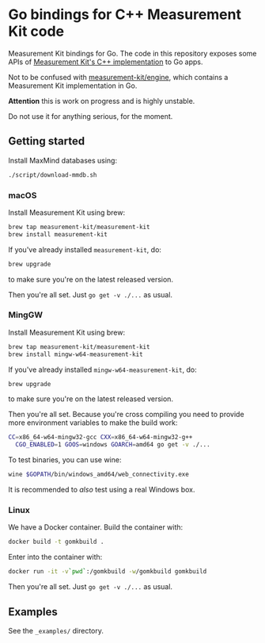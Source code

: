 # Go bindings for C++ Measurement Kit code

Measurement Kit bindings for Go. The code in this repository exposes
some APIs of [Measurement Kit's C++ implementation](
https://github.com/measurement-kit/measurement-kit) to Go apps.

Not to be confused with [measurement-kit/engine](
https://github.com/measurement-kit/engine), which contains a Measurement Kit
implementation in Go.

**Attention** this is work on progress and is highly unstable.

Do not use it for anything serious, for the moment.

## Getting started

Install MaxMind databases using:

```bash
./script/download-mmdb.sh
```

### macOS

Install Measurement Kit using brew:

```bash
brew tap measurement-kit/measurement-kit
brew install measurement-kit
```

If you've already installed `measurement-kit`, do:

```bash
brew upgrade
```

to make sure you're on the latest released version.

Then you're all set. Just `go get -v ./...` as usual.

### MingGW

Install Measurement Kit using brew:

```bash
brew tap measurement-kit/measurement-kit
brew install mingw-w64-measurement-kit
```

If you've already installed `mingw-w64-measurement-kit`, do:

```bash
brew upgrade
```

to make sure you're on the latest released version.

Then you're all set. Because you're cross compiling you need to provide
more environment variables to make the build work:

```bash
CC=x86_64-w64-mingw32-gcc CXX=x86_64-w64-mingw32-g++                           \
  CGO_ENABLED=1 GOOS=windows GOARCH=amd64 go get -v ./...
```

To test binaries, you can use wine:

```bash
wine $GOPATH/bin/windows_amd64/web_connectivity.exe 
```

It is recommended to _also_ test using a real Windows box.

### Linux

We have a Docker container. Build the container with:

```bash
docker build -t gomkbuild .
```

Enter into the container with:

```bash
docker run -it -v`pwd`:/gomkbuild -w/gomkbuild gomkbuild
```

Then you're all set. Just `go get -v ./...` as usual.

## Examples

See the `_examples/` directory.
